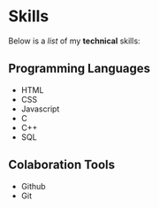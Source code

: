 # Skills

Below is a _list_ of my **technical** skills:

## Programming Languages

- HTML
- CSS
- Javascript
- C
- C++
- SQL

## Colaboration Tools

- Github
- Git
